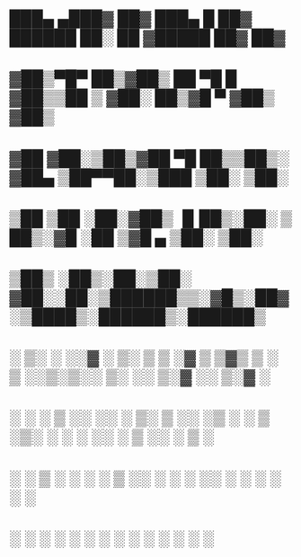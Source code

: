 
# ███▄ ▄███▓ ██▓ ███▄    █  ██▓  ██████  ██░ ██ ▓█████  ██▓     ██▓
# ▓██▒▀█▀ ██▒▓██▒ ██ ▀█   █ ▓██▒▒██    ▒ ▓██░ ██▒▓█   ▀ ▓██▒    ▓██▒
# ▓██    ▓██░▒██▒▓██  ▀█ ██▒▒██▒░ ▓██▄   ▒██▀▀██░▒███   ▒██░    ▒██░
# ▒██    ▒██ ░██░▓██▒  ▐▌██▒░██░  ▒   ██▒░▓█ ░██ ▒▓█  ▄ ▒██░    ▒██░
# ▒██▒   ░██▒░██░▒██░   ▓██░░██░▒██████▒▒░▓█▒░██▓░▒████▒░██████▒░██████▒
# ░ ▒░   ░  ░░▓  ░ ▒░   ▒ ▒ ░▓  ▒ ▒▓▒ ▒ ░ ▒ ░░▒░▒░░ ▒░ ░░ ▒░▓  ░░ ▒░▓  ░
# ░  ░      ░ ▒ ░░ ░░   ░ ▒░ ▒ ░░ ░▒  ░ ░ ▒ ░▒░ ░ ░ ░  ░░ ░ ▒  ░░ ░ ▒  ░
# ░      ░    ▒ ░   ░   ░ ░  ▒ ░░  ░  ░   ░  ░░ ░   ░     ░ ░     ░ ░
#       ░    ░           ░  ░        ░   ░  ░  ░   ░  ░    ░  ░    ░  ░
#
